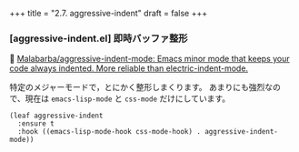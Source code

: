 +++
title = "2.7. aggressive-indent"
draft = false
+++
### [aggressive-indent.el] 即時バッファ整形
🔗 [Malabarba/aggressive-indent-mode: Emacs minor mode that keeps your code always indented. More reliable than electric-indent-mode.](https://github.com/Malabarba/aggressive-indent-mode) 

特定のメジャーモードで，とにかく整形しまくります。
あまりにも強烈なので、現在は `emacs-lisp-mode` と `css-mode` だけにしています。

```elisp
(leaf aggressive-indent
  :ensure t
  :hook ((emacs-lisp-mode-hook css-mode-hook) . aggressive-indent-mode))
```
